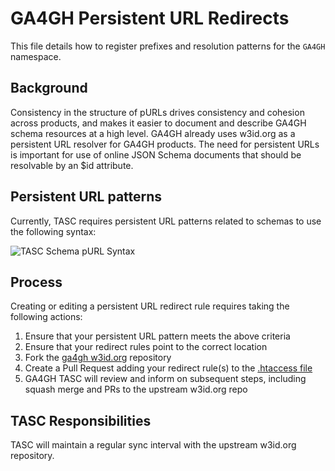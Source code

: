 # GA4GH Persistent URL Redirects

This file details how to register prefixes and resolution patterns for the `GA4GH` namespace.

## Background

Consistency in the structure of pURLs drives consistency and cohesion across products, and makes it easier to document and describe GA4GH schema resources at a high level. GA4GH already uses w3id.org as a persistent URL resolver for GA4GH products. The need for persistent URLs is important for use of online JSON Schema documents that should be resolvable by an $id attribute.

## Persistent URL patterns

Currently, TASC requires persistent URL patterns related to schemas to use the following syntax:

![TASC Schema pURL Syntax](https://github.com/ga4gh/TASC/assets/811065/084da959-cc84-4af9-8184-4063c0e47569)

## Process

Creating or editing a persistent URL redirect rule requires taking the following actions:

  1. Ensure that your persistent URL pattern meets the above criteria
  2. Ensure that your redirect rules point to the correct location
  3. Fork the [ga4gh w3id.org](https://github.com/ga4gh/w3id.org) repository
  4. Create a Pull Request adding your redirect rule(s) to the [.htaccess file](https://github.com/ga4gh/w3id.org/blob/master/ga4gh/.htaccess)
  5. GA4GH TASC will review and inform on subsequent steps, including squash merge and PRs to the upstream w3id.org repo

## TASC Responsibilities

TASC will maintain a regular sync interval with the upstream w3id.org repository.
